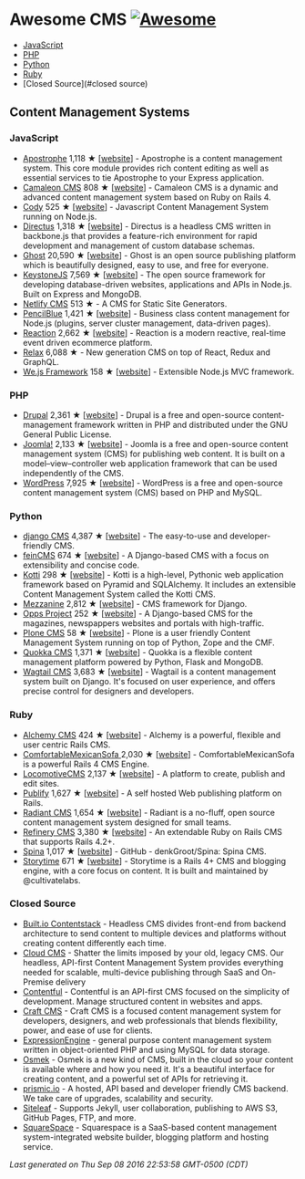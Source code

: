 # Awesome CMS [![Awesome][awesome-image]][awesome-repo]

- [JavaScript](#javascript)
- [PHP](#php)
- [Python](#python)
- [Ruby](#ruby)
- [Closed Source](#closed source)

## Content Management Systems

### JavaScript

- [Apostrophe](https://github.com/punkave/apostrophe) 1,118 ★ [[website](https://github.com/punkave/apostrophe)] - Apostrophe is a content management system. This core module provides rich content editing as well as essential services to tie Apostrophe to your Express application.
- [Camaleon CMS](https://github.com/owen2345/camaleon-cms) 808 ★ [[website](http://camaleon.tuzitio.com/)] - Camaleon CMS is a dynamic and advanced content management system based on Ruby on Rails 4.
- [Cody](https://github.com/jcoppieters/cody) 525 ★ [[website](http://howest.cody-cms.org)] - Javascript Content Management System running on Node.js.
- [Directus](https://github.com/directus/directus) 1,318 ★ [[website](http://getdirectus.com)] - Directus is a headless CMS written in backbone.js that provides a feature-rich environment for rapid development and management of custom database schemas.
- [Ghost](https://github.com/tryghost/Ghost) 20,590 ★ [[website](https://ghost.org)] - Ghost is an open source publishing platform which is beautifully designed, easy to use, and free for everyone.
- [KeystoneJS](https://github.com/keystonejs/keystone) 7,569 ★ [[website](http://keystonejs.com)] - The open source framework for developing database-driven websites, applications and APIs in Node.js. Built on Express and MongoDB.
- [Netlify CMS](https://github.com/netlify/netlify-cms) 513 ★ - A CMS for Static Site Generators.
- [PencilBlue](https://github.com/pencilblue/pencilblue) 1,421 ★ [[website](https://pencilblue.org)] - Business class content management for Node.js (plugins, server cluster management, data-driven pages).
- [Reaction](https://github.com/reactioncommerce/reaction) 2,662 ★ [[website](https://reactioncommerce.com/)] - Reaction is a modern reactive, real-time event driven ecommerce platform.
- [Relax](https://github.com/relax/relax) 6,088 ★ - New generation CMS on top of React, Redux and GraphQL.
- [We.js Framework](https://github.com/wejs/we) 158 ★ [[website](http://wejs.org/)] - Extensible Node.js MVC framework.


### PHP

- [Drupal](https://github.com/drupal/drupal) 2,361 ★ [[website](https://www.drupal.org)] - Drupal is a free and open-source content-management framework written in PHP and distributed under the GNU General Public License.
- [Joomla!](https://github.com/joomla/joomla-cms) 2,133 ★ [[website](https://www.joomla.org)] - Joomla is a free and open-source content management system (CMS) for publishing web content. It is built on a model–view–controller web application framework that can be used independently of the CMS.
- [WordPress](https://github.com/WordPress/WordPress) 7,925 ★ [[website](https://wordpress.org)] - WordPress is a free and open-source content management system (CMS) based on PHP and MySQL.


### Python

- [django CMS](https://github.com/divio/django-cms) 4,387 ★ [[website](http://www.django-cms.org)] - The easy-to-use and developer-friendly CMS.
- [feinCMS](https://github.com/feincms/feincms) 674 ★ [[website](http://www.feincms.org/)] - A Django-based CMS with a focus on extensibility and concise code.
- [Kotti](https://github.com/Kotti/Kotti) 298 ★ [[website](http://kotti.pylonsproject.org)] - Kotti is a high-level, Pythonic web application framework based on Pyramid and SQLAlchemy. It includes an extensible Content Management System called the Kotti CMS.
- [Mezzanine](https://github.com/stephenmcd/mezzanine) 2,812 ★ [[website](http://mezzanine.jupo.org)] - CMS framework for Django.
- [Opps Project](https://github.com/opps/opps) 252 ★ [[website](http://opps.github.io/opps/)] - A Django-based CMS for the magazines, newspappers websites and portals with high-traffic.
- [Plone CMS](https://github.com/plone/Plone) 58 ★ [[website](http://plone.org)] - Plone is a user friendly Content Management System running on top of Python, Zope and the CMF.
- [Quokka CMS](https://github.com/quokkaproject/quokka) 1,371 ★ [[website](http://www.quokkaproject.org)] - Quokka is a flexible content management platform powered by Python, Flask and MongoDB.
- [Wagtail CMS](https://github.com/torchbox/wagtail) 3,683 ★ [[website](http://wagtail.io)] - Wagtail is a content management system built on Django. It's focused on user experience, and offers precise control for designers and developers.


### Ruby

- [Alchemy CMS](https://github.com/AlchemyCMS/alchemy_cms) 424 ★ [[website](http://alchemy-cms.com)] - Alchemy is a powerful, flexible and user centric Rails CMS.
- [ComfortableMexicanSofa ](https://github.com/comfy/comfortable-mexican-sofa) 2,030 ★ [[website](https://github.com/comfy/comfortable-mexican-sofa)] - ComfortableMexicanSofa is a powerful Rails 4 CMS Engine.
- [LocomotiveCMS](https://github.com/locomotivecms/engine) 2,137 ★ [[website](http://locomotive.works)] - A platform to create, publish and edit sites.
- [Publify](https://github.com/publify/publify) 1,627 ★ [[website](http://publify.co)] - A self hosted Web publishing platform on Rails.
- [Radiant CMS](https://github.com/radiant/radiant) 1,654 ★ [[website](http://radiantcms.org/)] - Radiant is a no-fluff, open source content management system designed for small teams.
- [Refinery CMS](https://github.com/refinery/refinerycms) 3,380 ★ [[website](http://refinerycms.com)] - An extendable Ruby on Rails CMS that supports Rails 4.2+.
- [Spina](https://github.com/denkGroot/Spina) 1,017 ★ [[website](http://www.spinacms.com)] - GitHub - denkGroot/Spina: Spina CMS.
- [Storytime](https://github.com/CultivateLabs/storytime) 671 ★ [[website](https://github.com/CultivateLabs/storytime)] - Storytime is a Rails 4+ CMS and blogging engine, with a core focus on content. It is built and maintained by @cultivatelabs.


### Closed Source

- [Built.io Contentstack](https://www.built.io/products/contentstack/overview) - Headless CMS divides front-end from backend architecture to send content to multiple devices and platforms without creating content differently each time.
- [Cloud CMS](https://www.cloudcms.com) - Shatter the limits imposed by your old, legacy CMS. Our headless, API-first Content Management System provides everything needed for scalable, multi-device publishing through SaaS and On-Premise delivery
- [Contentful](https://www.contentful.com) - Contentful is an API-first CMS focused on the simplicity of development. Manage structured content in websites and apps.
- [Craft CMS](https://craftcms.com) - Craft CMS is a focused content management system for developers, designers, and web professionals that blends flexibility, power, and ease of use for clients.
- [ExpressionEngine](https://ellislab.com/expressionengine) - general purpose content management system written in object-oriented PHP and using MySQL for data storage.
- [Osmek](http://osmek.com) - Osmek is a new kind of CMS, built in the cloud so your content is available where and how you need it. It's a beautiful interface for creating content, and a powerful set of APIs for retrieving it.
- [prismic.io](https://prismic.io) - A hosted, API based and developer friendly CMS backend. We take care of upgrades, scalability and security.
- [Siteleaf](http://www.siteleaf.com) - Supports Jekyll, user collaboration, publishing to AWS S3, GitHub Pages, FTP, and more.
- [SquareSpace](https://www.squarespace.com) - Squarespace is a SaaS-based content management system-integrated website builder, blogging platform and hosting service.


_Last generated on Thu Sep 08 2016 22:53:58 GMT-0500 (CDT)_

[awesome-image]: https://cdn.rawgit.com/sindresorhus/awesome/d7305f38d29fed78fa85652e3a63e154dd8e8829/media/badge.svg
[awesome-repo]: https://github.com/sindresorhus/awesome
